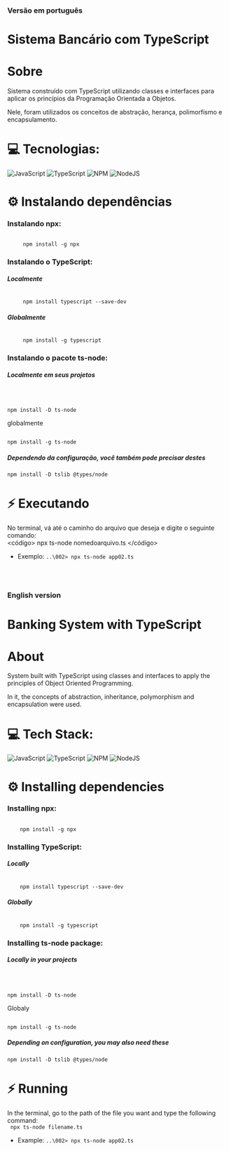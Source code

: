 <h3> Versão em português</h3>

# Sistema Bancário com TypeScript

# Sobre
Sistema construído com TypeScript utilizando classes e interfaces para aplicar os princípios da Programação Orientada a Objetos.

Nele, foram utilizados os conceitos de abstração, herança, polimorfismo e encapsulamento.

# 💻 Tecnologias:
![JavaScript](https://img.shields.io/badge/javascript-%23323330.svg?style=for-the-badge&logo=javascript&logoColor=%23F7DF1E) ![TypeScript](https://img.shields.io/badge/typescript-%23007ACC.svg?style=for-the-badge&logo=typescript&logoColor=white) ![NPM](https://img.shields.io/badge/NPM-%23000000.svg?style=for-the-badge&logo=npm&logoColor=white) ![NodeJS](https://img.shields.io/badge/node.js-6DA55F?style=for-the-badge&logo=node.js&logoColor=white)


# ⚙️ Instalando dependências

### Instalando npx:

<code>
     npm install -g npx
</code>

### Instalando o TypeScript:

##### Localmente

<code>
     npm install typescript --save-dev
</code>


##### Globalmente

<code>
     npm install -g typescript
</code>

### Instalando o pacote ts-node:

##### Localmente em seus projetos
<code>

npm install -D ts-node
</code>

globalmente

<code>
npm install -g ts-node
</code>

##### Dependendo da configuração, você também pode precisar destes

<code>npm install -D tslib @types/node</code>

# ⚡ Executando

No terminal, vá até o caminho do arquivo que deseja e digite o seguinte comando:<br/>
<código>
npx ts-node nomedoarquivo.ts
</código>
- Exemplo:
<code>..\002> npx ts-node app02.ts</code>


<br/>

#


<h3> English version<h3>

# Banking System with TypeScript


# About
System built with TypeScript using classes and interfaces to apply the principles of Object Oriented Programming.

In it, the concepts of abstraction, inheritance, polymorphism and encapsulation were used.

# 💻 Tech Stack:
![JavaScript](https://img.shields.io/badge/javascript-%23323330.svg?style=for-the-badge&logo=javascript&logoColor=%23F7DF1E) ![TypeScript](https://img.shields.io/badge/typescript-%23007ACC.svg?style=for-the-badge&logo=typescript&logoColor=white) ![NPM](https://img.shields.io/badge/NPM-%23000000.svg?style=for-the-badge&logo=npm&logoColor=white) ![NodeJS](https://img.shields.io/badge/node.js-6DA55F?style=for-the-badge&logo=node.js&logoColor=white)


# ⚙️ Installing dependencies

### Installing npx:

<code>
    npm install -g npx
</code>

### Installing TypeScript:

##### Locally

<code>
    npm install typescript --save-dev
</code>


##### Globally

<code>
    npm install -g typescript
</code>

### Installing ts-node package:

##### Locally in your projects
<code>

npm install -D ts-node
</code>

Globaly

<code>
npm install -g ts-node
</code>

##### Depending on configuration, you may also need these

<code>npm install -D tslib @types/node</code>

# ⚡ Running

In the terminal, go to the path of the file you want and type the following command:<br/>
<code>
npx ts-node filename.ts
</code>
- Example:
<code>..\002> npx ts-node app02.ts</code>
